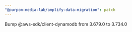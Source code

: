 ```yaml
---
"@purpom-media-lab/amplify-data-migration": patch
---
```


Bump @aws-sdk/client-dynamodb from 3.679.0 to 3.734.0
